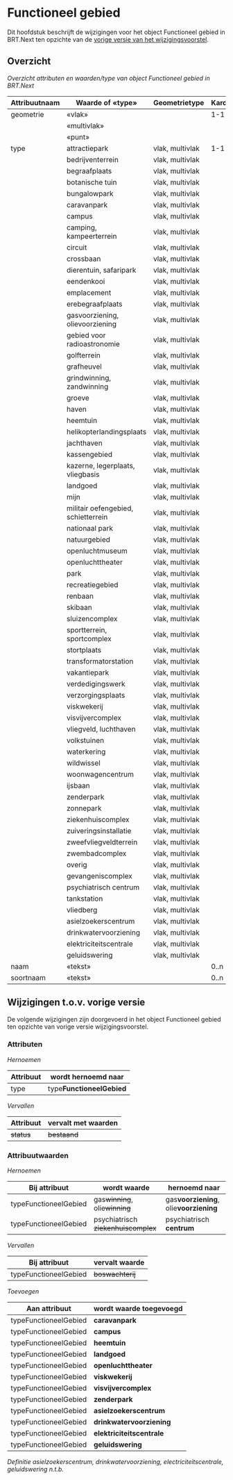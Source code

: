 Functioneel gebied
==================

Dit hoofdstuk beschrijft de wijzigingen voor het object Functioneel gebied in
BRT.Next ten opzichte van de [vorige versie van het
wijzigingsvoorstel](https://geonovum.github.io/brt-next-cv/#functioneel-gebied).

Overzicht
---------

*Overzicht attributen en waarden/type van object Functioneel gebied in BRT.Next*

| Attribuutnaam | Waarde of «type»                    | Geometrietype   | Kardinaliteit |
|---------------|-------------------------------------|-----------------|---------------|
| geometrie     | «vlak»                              |                 | 1-1           |
|               | «multivlak»                         |                 |               |
|               | «punt»                              |                 |               |
| type          | attractiepark                       | vlak, multivlak | 1-1           |
|               | bedrijventerrein                    | vlak, multivlak |               |
|               | begraafplaats                       | vlak, multivlak |               |
|               | botanische tuin                     | vlak, multivlak |               |
|               | bungalowpark                        | vlak, multivlak |               |
|               | caravanpark                         | vlak, multivlak |               |
|               | campus                              | vlak, multivlak |               |
|               | camping, kampeerterrein             | vlak, multivlak |               |
|               | circuit                             | vlak, multivlak |               |
|               | crossbaan                           | vlak, multivlak |               |
|               | dierentuin, safaripark              | vlak, multivlak |               |
|               | eendenkooi                          | vlak, multivlak |               |
|               | emplacement                         | vlak, multivlak |               |
|               | erebegraafplaats                    | vlak, multivlak |               |
|               | gasvoorziening, olievoorziening     | vlak, multivlak |               |
|               | gebied voor radioastronomie         | vlak, multivlak |               |
|               | golfterrein                         | vlak, multivlak |               |
|               | grafheuvel                          | vlak, multivlak |               |
|               | grindwinning, zandwinning           | vlak, multivlak |               |
|               | groeve                              | vlak, multivlak |               |
|               | haven                               | vlak, multivlak |               |
|               | heemtuin                            | vlak, multivlak |               |
|               | helikopterlandingsplaats            | vlak, multivlak |               |
|               | jachthaven                          | vlak, multivlak |               |
|               | kassengebied                        | vlak, multivlak |               |
|               | kazerne, legerplaats, vliegbasis    | vlak, multivlak |               |
|               | landgoed                            | vlak, multivlak |               |
|               | mijn                                | vlak, multivlak |               |
|               | militair oefengebied, schietterrein | vlak, multivlak |               |
|               | nationaal park                      | vlak, multivlak |               |
|               | natuurgebied                        | vlak, multivlak |               |
|               | openluchtmuseum                     | vlak, multivlak |               |
|               | openluchttheater                    | vlak, multivlak |               |
|               | park                                | vlak, multivlak |               |
|               | recreatiegebied                     | vlak, multivlak |               |
|               | renbaan                             | vlak, multivlak |               |
|               | skibaan                             | vlak, multivlak |               |
|               | sluizencomplex                      | vlak, multivlak |               |
|               | sportterrein, sportcomplex          | vlak, multivlak |               |
|               | stortplaats                         | vlak, multivlak |               |
|               | transformatorstation                | vlak, multivlak |               |
|               | vakantiepark                        | vlak, multivlak |               |
|               | verdedigingswerk                    | vlak, multivlak |               |
|               | verzorgingsplaats                   | vlak, multivlak |               |
|               | viskwekerij                         | vlak, multivlak |               |
|               | visvijvercomplex                    | vlak, multivlak |               |
|               | vliegveld, luchthaven               | vlak, multivlak |               |
|               | volkstuinen                         | vlak, multivlak |               |
|               | waterkering                         | vlak, multivlak |               |
|               | wildwissel                          | vlak, multivlak |               |
|               | woonwagencentrum                    | vlak, multivlak |               |
|               | ijsbaan                             | vlak, multivlak |               |
|               | zenderpark                          | vlak, multivlak |               |
|               | zonnepark                           | vlak, multivlak |               |
|               | ziekenhuiscomplex                   | vlak, multivlak |               |
|               | zuiveringsinstallatie               | vlak, multivlak |               |
|               | zweefvliegveldterrein               | vlak, multivlak |               |
|               | zwembadcomplex                      | vlak, multivlak |               |
|               | overig                              | vlak, multivlak |               |
|               | gevangeniscomplex                   | vlak, multivlak |               |
|               | psychiatrisch centrum               | vlak, multivlak |               |
|               | tankstation                         | vlak, multivlak |               |
|               | vliedberg                           | vlak, multivlak |               |
|               | asielzoekerscentrum                 | vlak, multivlak |               |
|               | drinkwatervoorziening               | vlak, multivlak |               |
|               | elektriciteitscentrale              | vlak, multivlak |               |
|               | geluidswering                       | vlak, multivlak |               |
| naam          | «tekst»                             |                 | 0..n          |
| soortnaam     | «tekst»                             |                 | 0..n          |

Wijzigingen t.o.v. vorige versie
--------------------------------

De volgende wijzigingen zijn doorgevoerd in het object Functioneel gebied ten
opzichte van vorige versie wijzigingsvoorstel.

### Attributen

*Hernoemen*

| Attribuut | wordt hernoemd naar       |
|-----------|---------------------------|
| type      | type**FunctioneelGebied** |

*Vervallen*

| Attribuut | vervalt met waarden |
|-----------|------------------------------|
| ~~status~~    | ~~bestaand~~                     |

### Attribuutwaarden

*Hernoemen*

| Bij attribuut         | wordt waarde                   | hernoemd naar                           |
|-----------------------|-----------------------------------------|-----------------------------------------|
| typeFunctioneelGebied | gas~~winning~~, olie~~winning~~ | gas**voorziening**, olie**voorziening** |
| typeFunctioneelGebied | psychiatrisch ~~ziekenhuiscomplex~~ | psychiatrisch **centrum**               |

*Vervallen*

| Bij attribuut         | vervalt waarde |
|-----------------------|-------------------------|
| typeFunctioneelGebied | ~~boswachterij~~        |


*Toevoegen*

| Aan attribuut         | wordt waarde toegevoegd |
|-----------------------|----------------------------------|
| typeFunctioneelGebied | **caravanpark**                  |
| typeFunctioneelGebied | **campus**                       |
| typeFunctioneelGebied | **heemtuin**                     |
| typeFunctioneelGebied | **landgoed**                     |
| typeFunctioneelGebied | **openluchttheater**             |
| typeFunctioneelGebied | **viskwekerij**                  |
| typeFunctioneelGebied | **visvijvercomplex**             |
| typeFunctioneelGebied | **zenderpark**                   |
| typeFunctioneelGebied | **asielzoekerscentrum**          |
| typeFunctioneelGebied | **drinkwatervoorziening**        |
| typeFunctioneelGebied | **elektriciteitscentrale**       |
| typeFunctioneelGebied | **geluidswering**                |

*Definitie asielzoekerscentrum, drinkwatervoorziening, electriciteitscentrale, geluidswering n.t.b.*
